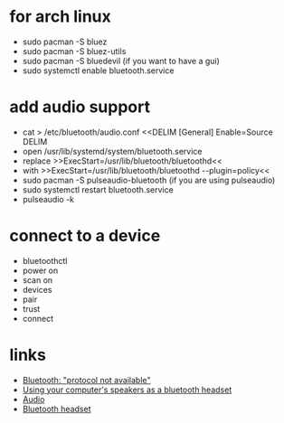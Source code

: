 # for arch linux

* sudo pacman -S bluez
* sudo pacman -S bluez-utils
* sudo pacman -S bluedevil (if you want to have a gui)
* sudo systemctl enable bluetooth.service

# add audio support

* cat > /etc/bluetooth/audio.conf <<DELIM
[General]
Enable=Source
DELIM
* open /usr/lib/systemd/system/bluetooth.service
* replace >>ExecStart=/usr/lib/bluetooth/bluetoothd<<
* with >>ExecStart=/usr/lib/bluetooth/bluetoothd --plugin=policy<<
* sudo pacman -S pulseaudio-bluetooth (if you are using pulseaudio)
* sudo systemctl restart bluetooth.service
* pulseaudio -k

# connect to a device

* bluetoothctl
* power on
* scan on
* devices
* pair <mac address>
* trust <mac address>
* connect <mac address>

# links

* [Bluetooth: "protocol not available"](https://bbs.archlinux.org/viewtopic.php?id=222083)
* [Using your computer's speakers as a bluetooth headset](https://wiki.archlinux.org/index.php/bluetooth#Using_your_computer.27s_speakers_as_a_bluetooth_headset)
* [Audio](https://wiki.archlinux.org/index.php/bluetooth#Audio)
* [Bluetooth headset](https://wiki.archlinux.org/index.php/Bluetooth_headset)
